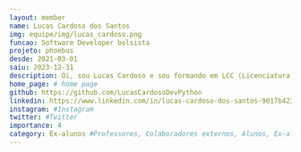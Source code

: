 ```yaml
---
layout: member
name: Lucas Cardoso dos Santos
img: equipe/img/lucas_cardoso.png
funcao: Software Developer bolsista
projeto: phoebus
desde: 2021-03-01
saiu: 2023-12-31
description: Oi, sou Lucas Cardoso e sou formando em LCC (Licenciatura em Ciência da Computação) na UFPB (Univercidade Federal da Paraíba) e sou bolsista do AYTY atuando como desenvolvedor no squad de PayStore da Phoebus tecnologia. Dentro do projeto eu trabalho como fullstack nas linguagens de Java, Go, JavaScript e TypeScript, tendo conhecimentos de Spring e Angular. Eu tenho paixão por Python e jogos, também tendo conhecimentos em C#, Blender e Unity, apesar de nunca ter tido oportunidades proficionais nessa área.
home_page: # home page
github: https://github.com/LucasCardosoDevPython
linkedin: https://www.linkedin.com/in/lucas-cardoso-dos-santos-9017b4233/
instagram: #Instagram
twitter: #Twitter
importance: 4
category: Ex-alunos #Professores, Colaboradores externos, Alunos, Ex-alunos
---
```


